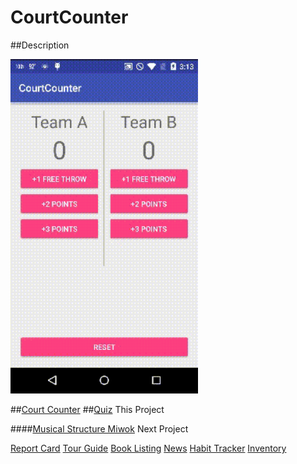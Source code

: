 # CourtCounter

##Description

<img src="https://raw.githubusercontent.com/ryanzhou7/CourtCounter/master/media/demo.gif" width=300>

##[Court Counter](https://github.com/ryanzhou7/CourtCounter)
##[Quiz](https://github.com/ryanzhou7/QuizApp)
This Project

####[Musical Structure Miwok](https://github.com/ryanzhou7/Miwok)
Next Project

[Report Card](https://github.com/ryanzhou7/ReportCard)
[Tour Guide](https://github.com/ryanzhou7/TourGuide)
[Book Listing](https://github.com/ryanzhou7/BookListing)
[News](https://github.com/ryanzhou7/NewsApp)
[Habit Tracker](https://github.com/ryanzhou7/HabitTrackerDB)
[Inventory](https://github.com/ryanzhou7/InventoryApp)


